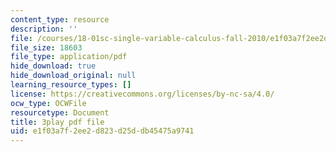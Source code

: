 ```yaml
---
content_type: resource
description: ''
file: /courses/18-01sc-single-variable-calculus-fall-2010/e1f03a7f2ee2d823d25ddb45475a9741_19x213y_uk4.pdf
file_size: 18603
file_type: application/pdf
hide_download: true
hide_download_original: null
learning_resource_types: []
license: https://creativecommons.org/licenses/by-nc-sa/4.0/
ocw_type: OCWFile
resourcetype: Document
title: 3play pdf file
uid: e1f03a7f-2ee2-d823-d25d-db45475a9741
---
```

